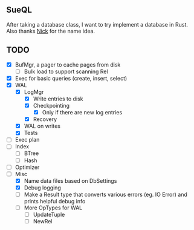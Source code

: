 ## SueQL
After taking a database class, I want to try implement a database in Rust.
Also thanks [Nick](https://github.com/schainic) for the name idea.

## TODO
 - [X] BufMgr, a pager to cache pages from disk
    - [ ] Bulk load to support scanning Rel
 - [X] Exec for basic queries (create, insert, select)
 - [X] WAL
    - [X] LogMgr
        - [X] Write entries to disk
        - [X] Checkpointing
            - [X] Only if there are new log entries
        - [X] Recovery
    - [X] WAL on writes
    - [X] Tests
 - [ ] Exec plan
 - [ ] Index
    - [ ] BTree
    - [ ] Hash
 - [ ] Optimizer
 - [ ] Misc
    - [X] Name data files based on DbSettings
    - [X] Debug logging
    - [ ] Make a Result type that converts various errors (eg. IO Error) and prints helpful debug info
    - [ ] More OpTypes for WAL
        - [ ] UpdateTuple
        - [ ] NewRel
